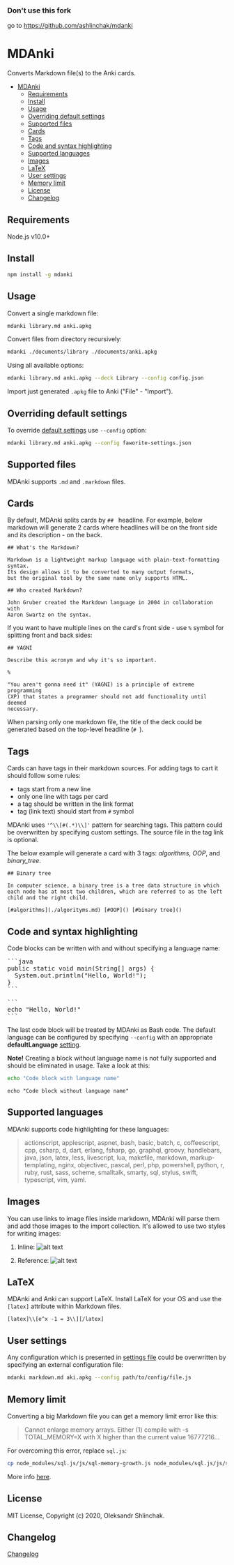 ### Don't use this fork
go to https://github.com/ashlinchak/mdanki


# MDAnki

Converts Markdown file(s) to the Anki cards.

- [MDAnki](#mdanki)
  - [Requirements](#requirements)
  - [Install](#install)
  - [Usage](#usage)
  - [Overriding default settings](#overriding-default-settings)
  - [Supported files](#supported-files)
  - [Cards](#cards)
  - [Tags](#tags)
  - [Code and syntax highlighting](#code-and-syntax-highlighting)
  - [Supported languages](#supported-languages)
  - [Images](#images)
  - [LaTeX](#latex)
  - [User settings](#user-settings)
  - [Memory limit](#memory-limit)
  - [License](#license)
  - [Changelog](#changelog)

## Requirements

Node.js v10.0+

## Install
```bash
npm install -g mdanki
```

## Usage

Convert a single markdown file:

```bash
mdanki library.md anki.apkg
```

Convert files from directory recursively:

```bash
mdanki ./documents/library ./documents/anki.apkg
```

Using all available options:

```bash
mdanki library.md anki.apkg --deck Library --config config.json
```

Import just generated `.apkg` file to Anki ("File" - "Import").

## Overriding default settings

To override [default settings](./src/configs/settings.js) use `--config` option:

```bash
mdanki library.md anki.apkg --config faworite-settings.json
```

## Supported files

MDAnki supports `.md` and `.markdown` files.

## Cards

By default, MDAnki splits cards by `## ` headline. For example, below markdown will generate 2 cards where headlines will be on the front side and its description - on the back.

```
## What's the Markdown?

Markdown is a lightweight markup language with plain-text-formatting syntax.
Its design allows it to be converted to many output formats,
but the original tool by the same name only supports HTML.

## Who created Markdown?

John Gruber created the Markdown language in 2004 in collaboration with
Aaron Swartz on the syntax.

```

If you want to have multiple lines on the card's front side - use `%` symbol for splitting front and back sides:

```
## YAGNI

Describe this acronym and why it's so important.

%

"You aren't gonna need it" (YAGNI) is a principle of extreme programming
(XP) that states a programmer should not add functionality until deemed
necessary.

```

When parsing only one markdown file, the title of the deck could be generated based on the top-level headline (`# `).

## Tags

Cards can have tags in their markdown sources. For adding tags to cart it should follow some rules:
* tags start from a new line
* only one line with tags per card
* a tag should be written in the link format
* tag (link text) should start from `#` symbol

MDAnki uses `'^\\[#(.*)\\]'` pattern for searching tags. This pattern could be overwritten by specifying custom settings. The source file in the tag link is optional.

The below example will generate a card with 3 tags: _algorithms_, _OOP_, and _binary_tree_.

```
## Binary tree

In computer science, a binary tree is a tree data structure in which each node has at most two children, which are referred to as the left child and the right child.

[#algorithms](./algorityms.md) [#OOP]() [#binary tree]()
```

## Code and syntax highlighting

Code blocks can be written with and without specifying a language name:

<pre>
```java
public static void main(String[] args) {
  System.out.println("Hello, World!");
}
```
</pre>
<pre>
```
echo "Hello, World!"
```
</pre>

The last code block will be treated by MDAnki as Bash code. The default language can be configured by specifying `--config` with an appropriate **defaultLanguage** [setting](../src/configs/settings.js).

**Note!** Creating a block without language name is not fully supported and should be eliminated in usage. Take a look at this:
```bash
echo "Code block with language name"
```
```
echo "Code block without language name"
```

## Supported languages

MDAnki supports code highlighting for these languages:

> actionscript, applescript, aspnet, bash, basic, batch, c, coffeescript, cpp, csharp, d, dart, erlang, fsharp, go, graphql, groovy, handlebars, java, json, latex, less, livescript, lua, makefile, markdown, markup-templating, nginx, objectivec, pascal, perl, php, powershell, python, r, ruby, rust, sass, scheme, smalltalk, smarty, sql, stylus, swift, typescript, vim, yaml.


## Images

You can use links to image files inside markdown, MDAnki will parse them and add those images to the import collection. It's allowed to use two styles for writing images:

1. Inline:
![alt text](samples/resources/nodejs.png "Node.js")

1. Reference:
![alt text][ROR]

[ROR]: samples/resources/ruby_on_rails.png "Logo Title Text 2"

## LaTeX

MDAnki and Anki can support LaTeX. Install LaTeX for your OS and use the `[latex]` attribute within Markdown files.

```
[latex]\\[e^x -1 = 3\\][/latex]
```


## User settings

Any configuration which is presented in [settings file](src/configs/settings.js) could be overwritten by specifying an external configuration file:

```bash
mdanki markdown.md aki.apkg --config path/to/config/file.js
```

## Memory limit

Converting a big Markdown file you can get a memory limit error like this:

> Cannot enlarge memory arrays. Either (1) compile with  -s TOTAL_MEMORY=X  with X higher than the current value 16777216...

For overcoming this error, replace `sql.js`:

```bash
cp node_modules/sql.js/js/sql-memory-growth.js node_modules/sql.js/js/sql.js
```

More info [here](https://github.com/sql-js/sql.js#versions-of-sqljs-included-in-the-distributed-artifacts).

## License
MIT License, Copyright (c) 2020, Oleksandr Shlinchak.

## Changelog
[Changelog](./CHANGELOG.md)

